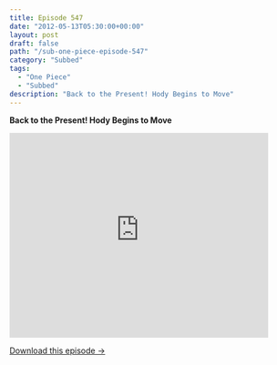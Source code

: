 ```yaml
---
title: Episode 547
date: "2012-05-13T05:30:00+00:00"
layout: post
draft: false
path: "/sub-one-piece-episode-547"
category: "Subbed"
tags:
  - "One Piece"
  - "Subbed"
description: "Back to the Present! Hody Begins to Move"
---
```


**Back to the Present! Hody Begins to Move**

<iframe width="640" height="360" src="https://www.rapidvideo.com/e/G6FRPFAGYE" frameborder="0" marginwidth=0 marginheight=0 scrolling=no allowfullscreen style="max-width:90%;"></iframe>

<a href="http://ouo.io/qs/eCodkFEQ?s=https://www.rapidvideo.com/d/G6FRPFAGYE" class="styled_a">Download this episode →</a>

